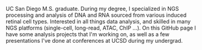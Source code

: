 UC San Diego M.S. graduate. During my degree, I specialized in NGS processing and analysis of DNA and RNA sourced from various induced retinal cell types. Interested in all things data analysis, and skilled in many NGS platforms (single-cell, long-read, ATAC, ChIP ...). On this GitHub page I have some analysis projects that I'm working on, as well as a few presentations I've done at conferences at UCSD during my undergrad. 


<!---
recursivelymanan/recursivelymanan is a ✨ special ✨ repository because its `README.md` (this file) appears on your GitHub profile.
You can click the Preview link to take a look at your changes.
--->
